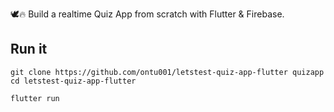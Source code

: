 🕊️🔥 Build a realtime Quiz App from scratch with Flutter  & Firebase.


## Run it

```
git clone https://github.com/ontu001/letstest-quiz-app-flutter quizapp
cd letstest-quiz-app-flutter

flutter run
```

